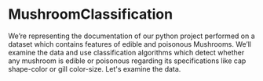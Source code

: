 # MushroomClassification
We’re representing the documentation of our python project performed on a dataset which contains features of edible and poisonous Mushrooms. We’ll examine the data and use classification algorithms which detect whether any mushroom is edible or poisonous regarding its specifications like cap shape-color or gill color-size. Let's examine the data.
